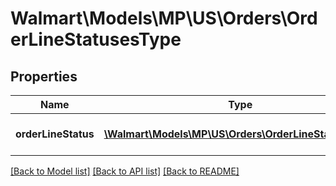 # Walmart\Models\MP\US\Orders\OrderLineStatusesType

## Properties

Name | Type | Description | Notes
------------ | ------------- | ------------- | -------------
**orderLineStatus** | [**\Walmart\Models\MP\US\Orders\OrderLineStatusType[]**](OrderLineStatusType.md) | Detail List of Order Line status | [optional]


[[Back to Model list]](./) [[Back to API list]](../../../../../README.md#supported-apis) [[Back to README]](../../../../../README.md)
